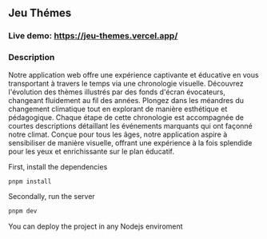 
## Jeu Thémes
### Live demo: https://jeu-themes.vercel.app/

### Description
Notre application web offre une expérience captivante et éducative en vous transportant à travers le temps via une chronologie visuelle. Découvrez l'évolution des thèmes illustrés par des fonds d'écran évocateurs, changeant fluidement au fil des années. Plongez dans les méandres du changement climatique tout en explorant de manière esthétique et pédagogique. Chaque étape de cette chronologie est accompagnée de courtes descriptions détaillant les événements marquants qui ont façonné notre climat. Conçue pour tous les âges, notre application aspire à sensibiliser de manière visuelle, offrant une expérience à la fois splendide pour les yeux et enrichissante sur le plan éducatif.


First, install the dependencies

```bash
pnpm install
```

Secondally, run the server

```bash
pnpm dev
```

You can deploy the project in any Nodejs enviroment




